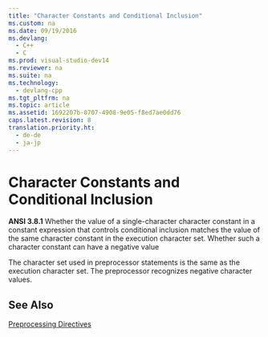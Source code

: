 ```yaml
---
title: "Character Constants and Conditional Inclusion"
ms.custom: na
ms.date: 09/19/2016
ms.devlang: 
  - C++
  - C
ms.prod: visual-studio-dev14
ms.reviewer: na
ms.suite: na
ms.technology: 
  - devlang-cpp
ms.tgt_pltfrm: na
ms.topic: article
ms.assetid: 1692207b-0707-4908-9e05-f8ed7ae0dd76
caps.latest.revision: 8
translation.priority.ht: 
  - de-de
  - ja-jp
---
```

# Character Constants and Conditional Inclusion
**ANSI 3.8.1** Whether the value of a single-character character constant in a constant expression that controls conditional inclusion matches the value of the same character constant in the execution character set. Whether such a character constant can have a negative value  
  
 The character set used in preprocessor statements is the same as the execution character set. The preprocessor recognizes negative character values.  
  
## See Also  
 [Preprocessing Directives](../vs140/Preprocessing-Directives.md)